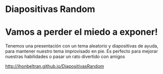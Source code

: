 # Diapositivas Random

# Vamos a perder el miedo a exponer!

Tenemos una presentación con un tema aleatorio y diapositivas de ayuda, para mantener nuestro tema improvisado en pie.
Es perfecto para mejorar nuestras habilidades o pasar un rato divertido con amigos

http://jhonbeltran.github.io/DiapositivasRandom
